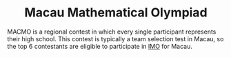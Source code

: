 <div align="center">
  <h1>Macau Mathematical Olympiad</h1>
</div>

MACMO is a regional contest in which every single participant represents their
high school. This contest is typically a team selection test in Macau, so the
top 6 contestants are eligible to participate in [IMO] for Macau.

<!-- Links -->
[IMO]: https://www.imo-official.org/country_team_r.aspx?code=MAC&column=name&order=desc
